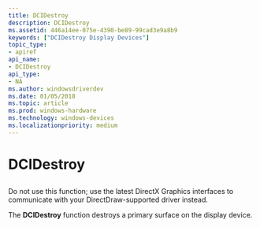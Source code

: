 ```yaml
---
title: DCIDestroy
description: DCIDestroy
ms.assetid: 446a14ee-075e-4390-be89-99cad3e9a8b9
keywords: ["DCIDestroy Display Devices"]
topic_type:
- apiref
api_name:
- DCIDestroy
api_type:
- NA
ms.author: windowsdriverdev
ms.date: 01/05/2018
ms.topic: article
ms.prod: windows-hardware
ms.technology: windows-devices
ms.localizationpriority: medium
---
```


# DCIDestroy


## <span id="ddk_dcidestroy_gg"></span><span id="DDK_DCIDESTROY_GG"></span>


Do not use this function; use the latest DirectX Graphics interfaces to communicate with your DirectDraw-supported driver instead.

The **DCIDestroy** function destroys a primary surface on the display device.

 

 





